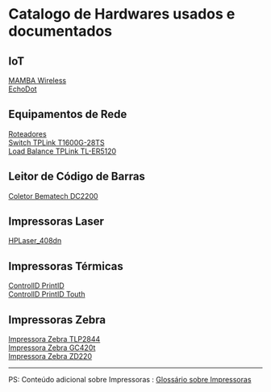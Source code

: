 # Catalogo de Hardwares usados e documentados


IoT
-----

[MAMBA Wireless](IoT/Mouses/MAMBA_Wireless.md)</br>
[EchoDot](IoT/EchoDot/ALEXA_EchoDot.md)</br>

Equipamentos de Rede
---------------------

[Roteadores](Network_equips/Routers/routers-list.md)</br>
[Switch TPLink T1600G-28TS](Network_equips/Switches/T1600G-28TS/notas.md)</br>
[Load Balance TPLink TL-ER5120](Network_equips/Load_Balance/TL-ER5120/notas.md)</br>


Leitor de Código de Barras
---------------------------

[Coletor Bematech DC2200](Miscellaneous/Bematech_DC-2200/notas-DC2200.md)</br>


Impressoras Laser
------------------

[HPLaser_408dn](Printers/Impressora-lader/HP/HPLaser_408dn)</br>


Impressoras Térmicas
---------------------

[ControlID PrintID](Printers/Impressora-termica/ControlID/PrintID/notas.md)</br>
[ControlID PrintID Touth](Printers/Impressora-termica/ControlID/PrintID_Touth/notas.md)</br>


Impressoras Zebra
------------------

[Impressora Zebra TLP2844](Printers/Impressora-zebra/Zebra/TPL2844.md)</br>
[Impressora Zebra GC420t](cGC420t.md)</br>
[Impressora Zebra ZD220](Printers/Impressora-zebra/Zebra/ZD220.md)</br>


---

PS: Conteúdo adicional sobre Impressoras : 
[Glossário sobre Impressoras](Printers/glossary.md)</br>
